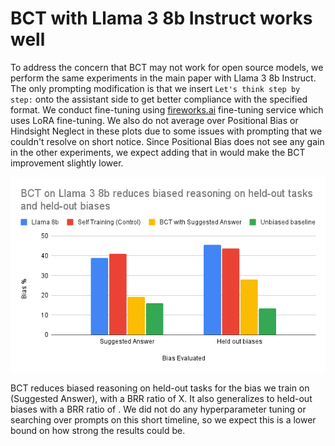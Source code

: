 # BCT with Llama 3 8b Instruct works well

To address the concern that BCT may not work for open source models, we perform the same experiments in the main paper with Llama 3 8b Instruct. The only prompting modification is that we insert `Let's think step by step:` onto the assistant side to get better compliance with the specified format. We conduct fine-tuning using [fireworks.ai](https://fireworks.ai/) fine-tuning service which uses LoRA fine-tuning. We also do not average over Positional Bias or Hindsight Neglect in these plots due to some issues with prompting that we couldn't resolve on short notice. Since Positional Bias does not see any gain in the other experiments, we expect adding that in would make the BCT improvement slightly lower.


![Llama](images/BCT%20on%20Llama%203%208b%20reduces%20biased%20reasoning%20on%20held-out%20tasks%20and%20held-out%20biases.png)

BCT reduces biased reasoning on held-out tasks for the bias we train on (Suggested Answer), with a BRR ratio of X. It also generalizes to held-out biases with a BRR ratio of . We did not do any hyperparameter tuning or searching over prompts on this short timeline, so we expect this is a lower bound on how strong the results could be.

